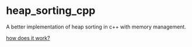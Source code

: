 # heap_sorting_cpp
A better implementation of heap sorting in c++ with memory management.

[how does it work?](https://github.com/Bu64p/Heap_Sorting/blob/main/README.md#how-does-it-work)
 
 
